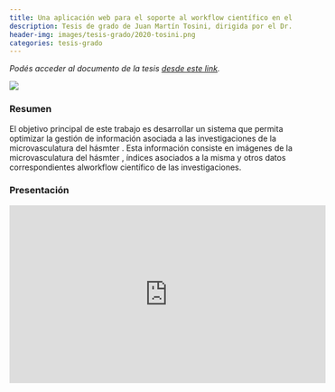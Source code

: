```yaml
---
title: Una aplicación web para el soporte al workflow científico en el estudio de imágenes de la microvasculatura
description: Tesis de grado de Juan Martín Tosini, dirigida por el Dr. Carlos Alberto Bulant y el Dr. Hugo Luis Manterola
header-img: images/tesis-grado/2020-tosini.png
categories: tesis-grado
---
```

*Podés acceder al documento de la tesis [desde este link](https://www.ridaa.unicen.edu.ar/items/cda9c6dd-e394-4c26-a627-b05e7251a4d6).*


<div class="image-post-container">
    <img src="/images/tesis-grado/2020-tosini.png"/>
</div>

### Resumen

El objetivo principal de este trabajo es desarrollar un sistema que permita optimizar la gestión de información asociada a las investigaciones de la microvasculatura del hásmter . Esta información consiste en imágenes de la microvasculatura del hásmter , índices asociados a la misma y otros datos correspondientes alworkflow científico de las investigaciones.

### Presentación

<iframe width="560" height="315" src="https://www.youtube.com/embed/ZDiBTInmiOY" title="YouTube video player" frameborder="0" allow="accelerometer; autoplay; clipboard-write; encrypted-media; gyroscope; picture-in-picture" allowfullscreen></iframe>